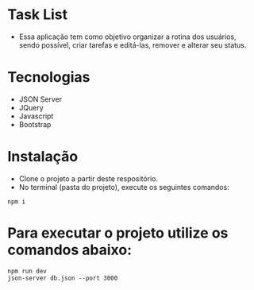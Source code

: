# Task List
- Essa aplicação tem como objetivo organizar a rotina dos usuários, sendo possível, criar tarefas e  editá-las, remover e alterar seu status.

# Tecnologias
- JSON Server
- JQuery
- Javascript
- Bootstrap

# Instalação 
- Clone o projeto a partir deste respositório.
- No terminal (pasta do projeto), execute os seguintes comandos:
```
npm i
```

# Para executar o projeto utilize os comandos abaixo:
```
npm run dev
json-server db.json --port 3000
```


